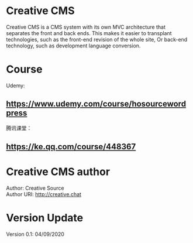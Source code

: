 # Creative CMS
Creative CMS is a CMS system with its own MVC architecture that separates the front and back ends. This makes it easier to transplant technologies, such as the front-end revision of the whole site,
Or back-end technology, such as development language conversion.

# Course
Udemy:
<h2><a href="https://www.udemy.com/course/hosourcewordpress/" target="_blank">https://www.udemy.com/course/hosourcewordpress</a></h2>

腾讯课堂：
<h2><a href="https://ke.qq.com/course/448367?tuin=b26eb164" target="_blank">https://ke.qq.com/course/448367</a></h2>

# Creative CMS author
Author:       Creative Source <br/>
Author URI:   http://creative.chat <br/>

# Version Update
Version 0.1: 	04/09/2020<br/>